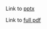 
Link to [pptx](https://docs.google.com/presentation/d/1NjuTYppEZuD9xcTIcrH1DhGzLegn5aDj/edit?usp=sharing&ouid=104712570099863546062&rtpof=true&sd=true)

Link to [full pdf](https://drive.google.com/file/d/19tbLNe4Vf6pBpR5wKKa48yDmX_luL1w3/view?usp=sharing) 
